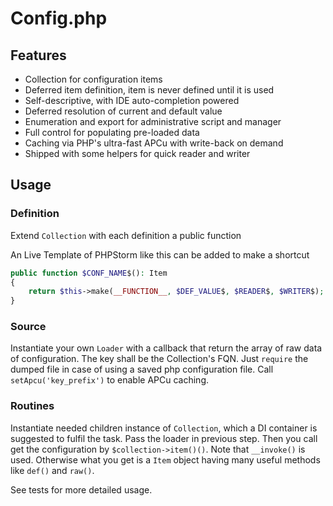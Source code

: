 # Config.php
## Features
* Collection for configuration items
* Deferred item definition, item is never defined until it is used
* Self-descriptive, with IDE auto-completion powered
* Deferred resolution of current and default value 
* Enumeration and export for administrative script and manager
* Full control for populating pre-loaded data
* Caching via PHP's ultra-fast APCu with write-back on demand
* Shipped with some helpers for quick reader and writer

## Usage

### Definition
Extend `Collection` with each definition a public function

An Live Template of PHPStorm like this can be added to make a shortcut
```php
public function $CONF_NAME$(): Item
{
    return $this->make(__FUNCTION__, $DEF_VALUE$, $READER$, $WRITER$);
}
```
### Source
Instantiate your own `Loader` with a callback that return the array of raw data of configuration. The key shall be the Collection's FQN. Just `require` the dumped file in case of using a saved php configuration file. Call `setApcu('key_prefix')` to enable APCu caching.

### Routines
Instantiate needed children instance of `Collection`, which a DI container is suggested to fulfil the task. Pass the loader in previous step. Then you call get the configuration by `$collection->item()()`. Note that `__invoke()` is used. Otherwise what you get is a `Item` object having many useful methods like `def()` and `raw()`.

See tests for more detailed usage.